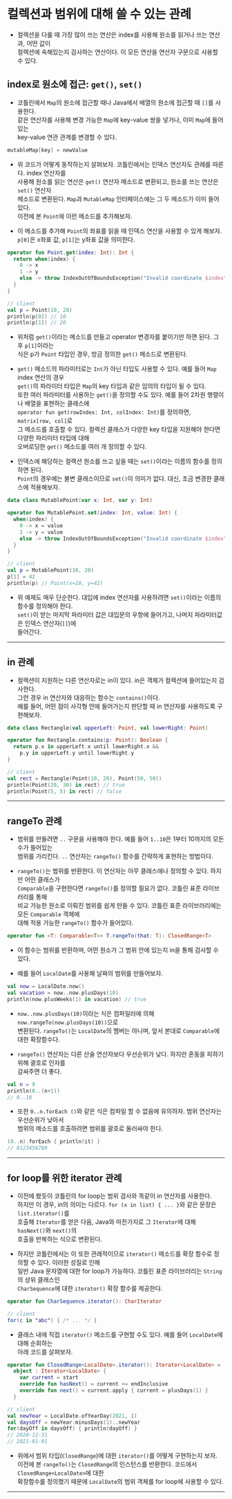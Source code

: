 # 컬렉션과 범위에 대해 쓸 수 있는 관례

- 컬렉션을 다룰 때 가장 많이 쓰는 연산은 index를 사용해 원소를 읽거나 쓰는 연산과, 어떤 값이  
  컬렉션에 속해있는지 검사하는 연산이다. 이 모든 연산을 연산자 구문으로 사용할 수 있다.

## index로 원소에 접근: `get()`, `set()`

- 코틀린에서 `Map`의 원소에 접근할 때나 Java에서 배열의 원소에 접근할 때 `[]`를 사용한다.  
  같은 연산자를 사용해 변경 가능한 `Map`에 key-value 쌍을 넣거나, 이미 `Map`에 들어있는  
  key-value 연관 관계를 변경할 수 있다.

```kt
mutableMap[key] = newValue
```

- 위 코드가 어떻게 동작하는지 살펴보자. 코틀린에서는 인덱스 연산자도 관례를 따른다. index 연산자를  
  사용해 원소를 읽는 연산은 `get()` 연산자 메소드로 변환되고, 원소를 쓰는 연산은 `set()` 연산자  
  메소드로 변환된다. `Map`과 `MutableMap` 인터페이스에는 그 두 메소드가 이미 들어있다.  
  이전에 본 `Point`에 이런 메소드를 추가해보자.

- 이 메소드를 추가해 `Point`의 좌표를 읽을 때 인덱스 연산을 사용할 수 있게 해보자.  
  `p[0]`은 x좌표 값, `p[1]`는 y좌표 값을 의미한다.

```kt
operator fun Point.get(index: Int): Int {
  return when(index) {
    0 -> x
    1 -> y
    else -> throw IndexOutOfBoundsException("Invalid coordinate $index")
  }
}

// client
val p = Point(10, 20)
println(p[0]) // 10
println(p[1]) // 20
```

- 위처럼 `get()`이라는 메소드를 만들고 operator 변경자를 붙이기만 하면 된다. 그 후 `p[1]`이라는  
  식은 p가 `Point` 타입인 경우, 방금 정의한 `get()` 메소드로 변환된다.

- `get()` 메소드의 파라미터로는 `Int`가 아닌 타입도 사용할 수 있다. 예를 들어 `Map` index 연산의 경우  
  `get()`의 파라미터 타입은 `Map`의 key 타입과 같은 임의의 타입이 될 수 있다.  
  또한 여러 파라미터를 사용하는 `get()`을 정의할 수도 있다. 예를 들어 2차원 행렬이나 배열을 표현하는 클래스에  
  `operator fun get(rowIndex: Int, colIndex: Int)`를 정의하면, `matrix[row, col]`로  
  그 메소드를 호출할 수 있다. 컬렉션 클래스가 다양한 key 타입을 지원해야 한다면 다양한 파리미터 타입에 대해  
  오버로딩한 `get()` 메소드를 여러 개 정의할 수 있다.

- 인덱스에 해당하는 컬렉션 원소를 쓰고 싶을 때는 `set()`이라는 이름의 함수를 정의하면 된다.  
  `Point`의 경우에는 불변 클래스이므로 `set()`이 의미가 없다. 대신, 조금 변경한 클래스에 적용해보자.

```kt
data class MutablePoint(var x: Int, var y: Int)

operator fun MutablePoint.set(index: Int, value: Int) {
  when(index) {
    0 -> x = value
    1 -> y = value
    else -> throw IndexOutOfBoundsException("Invalid coordinate $index")
  }
}

// client
val p = MutablePoint(10, 20)
p[1] = 42
println(p) // Point(x=10, y=42)
```

- 위 예제도 매우 단순한다. 대입에 index 연산자를 사용하려면 `set()`이라는 이름의 함수를 정의해야 한다.  
  `set()`이 받는 마지막 파라미터 값은 대입문의 우항에 들어가고, 나머지 파라미터값은 인덱스 연산자(`[]`)에  
  들어간다.

---

## in 관례

- 컬렉션이 지원하는 다른 연산자로는 in이 있다. in은 객체가 컬렉션에 들어있는지 검사한다.  
  그런 경우 in 연산자와 대응하는 함수는 `contains()`이다.  
  예를 들어, 어떤 점이 사각형 안에 들어가는지 판단할 때 in 연산자를 사용하도록 구현해보자.

```kt
data class Rectangle(val upperLeft: Point, val lowerRight: Point)

operator fun Rectangle.contains(p: Point): Boolean {
  return p.x in upperLeft.x until lowerRight.x &&
    p.y in upperLeft.y until lowerRight.y
}

// client
val rect = Rectangle(Point(10, 20), Point(50, 50))
println(Point(20, 30) in rect) // true
println(Point(5, 5) in rect) // false
```

---

## rangeTo 관례

- 범위를 만들려면 `..` 구문을 사용해야 한다. 예를 들어 `1..10`은 1부터 10까지의 모든 수가 들어있는  
  범위를 가리킨다. `..` 연산자는 `rangeTo()` 함수를 간략하게 표현하는 방법이다.

- `rangeTo()`는 범위를 반환한다. 이 연산자는 아무 클래스에나 정의할 수 있다. 하지만 어떤 클래스가  
  `Comparable`을 구현한다면 `rangeTo()`를 정의할 필요가 없다. 코틀린 표준 라이브러리를 통해  
  비교 가능한 원소로 이뤄진 범위를 쉽게 만들 수 있다. 코틀린 표준 라이브러리에는 모든 `Comparable` 객체에  
  대해 적용 가능한 `rangeTo()` 함수가 들어있다.

```kt
operator fun <T: Comparable<T>> T.rangeTo(that: T): ClosedRange<T>
```

- 이 함수는 범위를 반환하며, 어떤 원소가 그 범위 안에 있는지 in을 통해 검사할 수 있다.

- 예를 들어 `LocalDate`를 사용해 날짜의 범위를 만들어보자.

```kt
val now = LocalDate.now()
val vacation = now..now.plusDays(10)
println(now.plusWeeks(1) in vacation) // true
```

- `now..now.plusDays(10)`이라는 식은 컴파일러에 의해 `now.rangeTo(now.plusDays(10))`으로  
  변환된다. `rangeTo()`는 `LocalDate`의 멤버는 아니며, 앞서 본대로 `Comparable`에 대한 확장함수다.

- `rangeTo()` 연산자는 다른 산술 연산자보다 우선순위가 낮다. 하지만 혼동을 피하기 위해 괄호로 인자를  
  감싸주면 더 좋다.

```kt
val n = 9
println(0..(n+1))
// 0..10
```

- 또한 `0..n.forEach ()`와 같은 식은 컴파일 할 수 없음에 유의하자. 범위 연산자는 우선순위가 낮아서  
  범위의 메소드를 호출하려면 범위를 괄호로 둘러싸야 한다.

```kt
(0..n).forEach { println(it) }
// 0123456789
```

---

## for loop를 위한 iterator 관례

- 이전에 봤듯이 코틀린의 for loop는 범위 검사와 똑같이 in 연산자를 사용한다.  
  하지만 이 경우, in의 의미는 다르다. `for (x in list) { ... }`와 같은 문장은 `list.iterator()`를  
  호출해 `Iterator`를 얻은 다음, Java와 마찬가지로 그 `Iterator`에 대해 `hasNext()`와 `next()`의  
  호출을 반복하는 식으로 변환된다.

- 하지만 코틀린에서는 이 또한 관례적이므로 `iterator()` 메소드를 확장 함수로 정의할 수 있다. 이러한 성질로 인해  
  일반 Java 문자열에 대한 for loop가 가능하다. 코틀린 표준 라이브러리는 `String`의 상위 클래스인  
  `CharSequence`에 대한 `iterator()` 확장 함수를 제공한다.

```kt
operator fun CharSequence.iterator(): CharIterator

// client
for(c in "abc") { /* ... */ }
```

- 클래스 내에 직접 `iterator()` 메소드를 구현할 수도 있다. 예를 들어 `LocalDate`에 대해 순회하는  
  아래 코드를 살펴보자.

```kt
operator fun ClosedRange<LocalDate>.iterator(): Iterator<LocalDate> =
  object : Iterator<LocalDate> {
    var current = start
    override fun hasNext() = current <= endInclusive
    override fun next() = current.apply { current = plusDays(1) }
  }

// client
val newYear = LocalDate.ofYearDay(2021, 1)
val daysOff = newYear.minusDays(1)..newYear
for(dayOff in daysOff) { println(dayOff) }
// 2020-12-31
// 2021-01-01
```

- 위에서 범위 타입(`ClosedRange`)에 대한 `iterator()`를 어떻게 구현하는지 보자.  
  이전에 본 `rangeTo()`는 `ClosedRange`의 인스턴스를 반환한다. 코드에서 `ClosedRange<LocalDate>`에 대한  
  확장함수를 정의했기 때문에 `LocalDate`의 범위 객체를 for loop에 사용할 수 있다.

---
